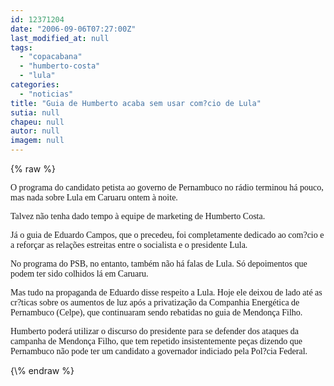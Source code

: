 ```yaml
---
id: 12371204
date: "2006-09-06T07:27:00Z"
last_modified_at: null
tags:
  - "copacabana"
  - "humberto-costa"
  - "lula"
categories:
  - "noticias"
title: "Guia de Humberto acaba sem usar com?cio de Lula"
sutia: null
chapeu: null
autor: null
imagem: null
---
```

{\% raw %}
<p><P><FONT face=Verdana>O programa do candidato petista ao governo de Pernambuco no rádio terminou há pouco, mas nada&nbsp;sobre Lula em Caruaru ontem à noite.</FONT></P></p>
<p><P><FONT face=Verdana>Talvez não tenha dado tempo à equipe de marketing de Humberto Costa.</FONT></P></p>
<p><P><FONT face=Verdana>Já o guia de Eduardo Campos, que o precedeu, foi completamente dedicado ao com?cio e a reforçar as relações estreitas entre o socialista e o presidente Lula.</FONT></P></p>
<p><P><FONT face=Verdana>No programa do PSB, no entanto, também não há falas de Lula. Só depoimentos que podem ter sido colhidos lá em Caruaru.</FONT></P></p>
<p><P><FONT face=Verdana>Mas tudo na propaganda de Eduardo disse respeito a Lula. Hoje ele deixou de lado até as cr?ticas sobre os aumentos de luz após a privatização da Companhia Energética de Pernambuco (Celpe), que continuaram sendo rebatidas no guia de Mendonça Filho.</FONT></P></p>
<p><P><FONT face=Verdana>Humberto poderá utilizar o discurso do presidente para se defender dos ataques da campanha de Mendonça Filho, que tem repetido insistentemente peças dizendo que Pernambuco não pode ter um candidato a governador indiciado pela Pol?cia Federal.</FONT></P> </p>
{\% endraw %}